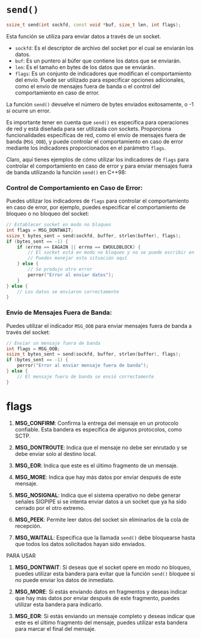 # `send()`

```cpp
ssize_t send(int sockfd, const void *buf, size_t len, int flags);
```

Esta función se utiliza para enviar datos a través de un socket.

- `sockfd`: Es el descriptor de archivo del socket por el cual se enviarán los datos.
- `buf`: Es un puntero al búfer que contiene los datos que se enviarán.
- `len`: Es el tamaño en bytes de los datos que se enviarán.
- `flags`: Es un conjunto de indicadores que modifican el comportamiento del envío. Puede ser utilizado para especificar opciones adicionales, como el envío de mensajes fuera de banda o el control del comportamiento en caso de error.

La función `send()` devuelve el número de bytes enviados exitosamente, o -1 si ocurre un error. 

Es importante tener en cuenta que `send()` es específica para operaciones de red y está diseñada para ser utilizada con sockets. Proporciona funcionalidades específicas de red, como el envío de mensajes fuera de banda (`MSG_OOB`), y puede controlar el comportamiento en caso de error mediante los indicadores proporcionados en el parámetro `flags`.


Claro, aquí tienes ejemplos de cómo utilizar los indicadores de `flags` para controlar el comportamiento en caso de error y para enviar mensajes fuera de banda utilizando la función `send()` en C++98:

### Control de Comportamiento en Caso de Error:

Puedes utilizar los indicadores de `flags` para controlar el comportamiento en caso de error, por ejemplo, puedes especificar el comportamiento de bloqueo o no bloqueo del socket:

```cpp
// Establecer socket en modo no bloqueo
int flags = MSG_DONTWAIT;
ssize_t bytes_sent = send(sockfd, buffer, strlen(buffer), flags);
if (bytes_sent == -1) {
    if (errno == EAGAIN || errno == EWOULDBLOCK) {
        // El socket está en modo no bloqueo y no se puede escribir en este momento
        // Puedes manejar esta situación aquí
    } else {
        // Se produjo otro error
        perror("Error al enviar datos");
    }
} else {
    // Los datos se enviaron correctamente
}
```

### Envío de Mensajes Fuera de Banda:

Puedes utilizar el indicador `MSG_OOB` para enviar mensajes fuera de banda a través del socket:

```cpp
// Enviar un mensaje fuera de banda
int flags = MSG_OOB;
ssize_t bytes_sent = send(sockfd, buffer, strlen(buffer), flags);
if (bytes_sent == -1) {
    perror("Error al enviar mensaje fuera de banda");
} else {
    // El mensaje fuera de banda se envió correctamente
}
```
# flags

1. **MSG_CONFIRM**: Confirma la entrega del mensaje en un protocolo confiable. Esta bandera es específica de algunos protocolos, como SCTP.
   
2. **MSG_DONTROUTE**: Indica que el mensaje no debe ser enrutado y se debe enviar solo al destino local.

3. **MSG_EOR**: Indica que este es el último fragmento de un mensaje.

4. **MSG_MORE**: Indica que hay más datos por enviar después de este mensaje.

5. **MSG_NOSIGNAL**: Indica que el sistema operativo no debe generar señales SIGPIPE si se intenta enviar datos a un socket que ya ha sido cerrado por el otro extremo.

6. **MSG_PEEK**: Permite leer datos del socket sin eliminarlos de la cola de recepción.

7. **MSG_WAITALL**: Especifica que la llamada `send()` debe bloquearse hasta que todos los datos solicitados hayan sido enviados.



PARA USAR

1. **MSG_DONTWAIT**: Si deseas que el socket opere en modo no bloqueo, puedes utilizar esta bandera para evitar que la función `send()` bloquee si no puede enviar los datos de inmediato.


3. **MSG_MORE**: Si estás enviando datos en fragmentos y deseas indicar que hay más datos por enviar después de este fragmento, puedes utilizar esta bandera para indicarlo.


5. **MSG_EOR**: Si estás enviando un mensaje completo y deseas indicar que este es el último fragmento del mensaje, puedes utilizar esta bandera para marcar el final del mensaje.


